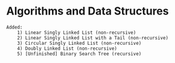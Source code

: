 # Algorithms and Data Structures

    Added:
        1) Linear Singly Linked List (non-recursive)
        2) Linear Singly Linked List with a Tail (non-recursive)
        3) Circular Singly Linked List (non-recursive)
        4) Doubly Linked List (non-recursive)
        5) [Unfinished] Binary Search Tree (recursive)